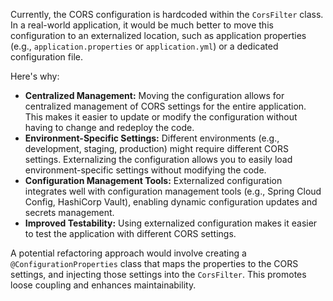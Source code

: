 Currently, the CORS configuration is hardcoded within the `CorsFilter` class. In a real-world application, it would be much better to move this configuration to an externalized location, such as application properties (e.g., `application.properties` or `application.yml`) or a dedicated configuration file.

Here's why:

*   **Centralized Management:** Moving the configuration allows for centralized management of CORS settings for the entire application. This makes it easier to update or modify the configuration without having to change and redeploy the code.
*   **Environment-Specific Settings:** Different environments (e.g., development, staging, production) might require different CORS settings. Externalizing the configuration allows you to easily load environment-specific settings without modifying the code.
*   **Configuration Management Tools:**  Externalized configuration integrates well with configuration management tools (e.g., Spring Cloud Config, HashiCorp Vault), enabling dynamic configuration updates and secrets management.
*   **Improved Testability:** Using externalized configuration makes it easier to test the application with different CORS settings.

A potential refactoring approach would involve creating a `@ConfigurationProperties` class that maps the properties to the CORS settings, and injecting those settings into the `CorsFilter`.  This promotes loose coupling and enhances maintainability.